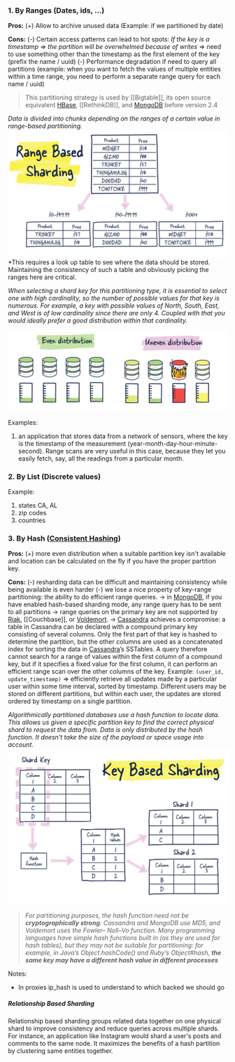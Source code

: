 ### 1. By Ranges (Dates, ids, ...)

**Pros:**
(+) Allow to archive unused data (Example: if we partitioned by date)

**Cons:**
(-) Certain access patterns can lead to hot spots: *If the key is a timestamp => the partition will be overwhelmed because of writes* => need to use something other than the timestamp as the first element of the key (prefix the name / uuid)
(-) Performance degradation if need to query all partitions (example: when you want to fetch the values of multiple entities within a time range, you need to perform a separate range query for each name / uuid)

> This partitioning strategy is used by [[Bigtable]], its open source equivalent [HBase](HBase.md), [[RethinkDB]], and [MongoDB](MongoDB.md) before version 2.4

*Data is divided into chunks depending on the ranges of a certain value in range-based partitioning.*
![Pasted image 20230605125424](../../../../../../_Attachments/Pasted%20image%2020230605125424.png)
*This requires a look up table to see where the data should be stored. Maintaining the consistency of such a table and obviously picking the ranges here are critical.

*When selecting a shard key for this partitioning type, it is essential to select one with high cardinality, so the number of possible values for that key is numerous. For example, a key with possible values of North, South, East, and West is of low cardinality since there are only 4. Coupled with that you would ideally prefer a good distribution within that cardinality.*

![Pasted image 20230605125531](../../../../../../_Attachments/Pasted%20image%2020230605125531.png)

Examples:
1. an application that stores data from a network of sensors, where the key is the timestamp of the measurement (year-month-day-hour-minute-second). Range scans are very useful in this case, because they let you easily fetch, say, all the readings from a particular month.

### 2. By List (Discrete values)

Example: 
1. states CA, AL
2. zip codes
3. countries

### 3. By Hash ([Consistent Hashing](../../../../../2.%20Architecture/1.%20Concepts/Consistent%20Hashing.md))

**Pros:**
(+) more even distribution when a suitable partition key isn't available and location can be calculated on the fly if you have the proper partition key.

**Cons:**
(-) resharding data can be difficult and maintaining consistency while being available is even harder
(-) we lose a nice property of key-range partitioning: the ability to do efficient range queries.
	-> in [MongoDB](MongoDB.md), if you have enabled hash-based sharding mode, any range query has to be sent to all partitions
	-> range queries on the primary key are not supported by [Riak](Riak), [[Couchbase]], or [Voldemort](Voldemort).
	-> [Cassandra](Cassandra.md) achieves a compromise: a table in Cassandra can be declared with a compound primary key consisting of several columns. Only the first part of that key is hashed to determine the partition, but the other columns are used as a concatenated index for sorting the data in [Cassandra](Cassandra.md)’s SSTables. A query therefore cannot search for a range of values within the first column of a compound key, but if it specifies a fixed value for the first column, it can perform an efficient range scan over the other columns of the key. Example: `(user_id, update_timestamp)` => efficiently retrieve all updates made by a particular user within some time interval, sorted by timestamp. Different users may be stored on different partitions, but within each user, the updates are stored ordered by timestamp on a single partition.

*Algorithmically partitioned databases use a hash function to locate data. This allows us given a specific partition key to find the correct physical shard to request the data from. Data is only distributed by the hash function. It doesn't take the size of the payload or space usage into account.*
![Pasted image 20230605125044](../../../../../../_Attachments/Pasted%20image%2020230605125044.png)
> *For partitioning purposes, the hash function need not be **cryptographically strong**. Cassandra and MongoDB use MD5, and Voldemort uses the Fowler– Noll–Vo function. Many programming languages have simple hash functions built in (as they are used for hash tables), but they may not be suitable for partitioning: for example, in Java’s Object.hashCode() and Ruby’s Object#hash, **the same key may have a different hash value in different processes***

Notes:
* In proxies ip_hash is used to understand to which backed we should go

##### Relationship Based Sharding

Relationship based sharding groups related data together on one physical shard to improve consistency and reduce queries across multiple shards. For instance, an application like Instagram would shard a user's posts and comments to the same node. It maximizes the benefits of a hash partition by clustering same entities together.
